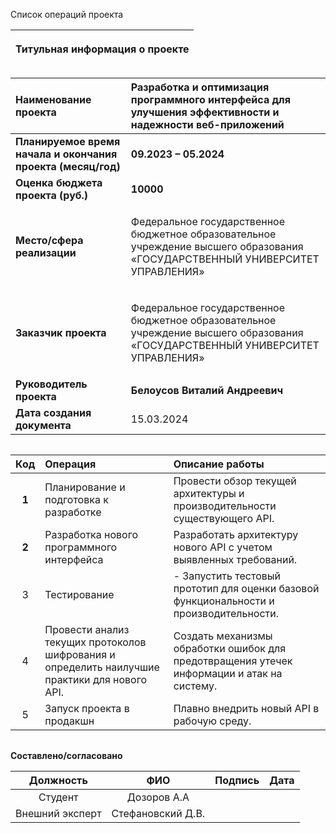 Список операций проекта

|<p>**Титульная информация о проекте**</p><p></p>|
| :-: |

|**Наименование проекта**|**Разработка и оптимизация программного интерфейса для улучшения эффективности и надежности веб-приложений**|
| :- | :- |
|**Планируемое время начала и окончания проекта (месяц/год)**|**09.2023 – 05.2024**|
|**Оценка бюджета проекта (руб.)**|**10000**|
|**Место/сфера реализации**|<p>Федеральное государственное бюджетное образовательное учреждение высшего образования «ГОСУДАРСТВЕННЫЙ УНИВЕРСИТЕТ УПРАВЛЕНИЯ»</p>|
|**Заказчик проекта**|<p>Федеральное государственное бюджетное образовательное учреждение высшего образования «ГОСУДАРСТВЕННЫЙ УНИВЕРСИТЕТ УПРАВЛЕНИЯ»</p>|
|**Руководитель проекта**|**Белоусов Виталий Андреевич**|
|**Дата создания документа**|15.03.2024|

||
| :-: |

|**Код**|**Операция**|**Описание работы**|
| :-: | :- | :- |
|**1**|Планирование и подготовка к разработке|Провести обзор текущей архитектуры и производительности существующего API.|
|**2**|Разработка нового программного интерфейса|Разработать архитектуру нового API с учетом выявленных требований.|
|3|Тестирование|-	Запустить тестовый прототип для оценки базовой функциональности и производительности.|
|4|Провести анализ текущих протоколов шифрования и определить наилучшие практики для нового API.|Создать механизмы обработки ошибок для предотвращения утечек информации и атак на систему.|
|5|Запуск проекта в продакшн|Плавно внедрить новый API в рабочую среду.|

||
| :-: |

**Составлено/согласовано**


|**Должность**|**ФИО**|**Подпись**|**Дата**|
| :-: | :-: | :-: | :-: |
|Студент|Дозоров А.А|||
|Внешний эксперт|Стефановский Д.В.|||
